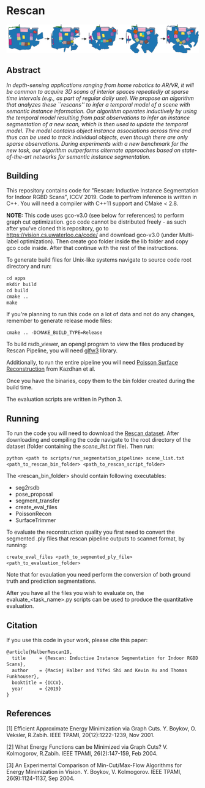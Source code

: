 # Rescan

![img](images/teaser.jpg)

## Abstract
 _In depth-sensing applications ranging from home robotics to AR/VR, it will be common to acquire 3D scans of interior spaces repeatedly at sparse time intervals (e.g., as part of regular daily use).  We propose an algorithm that analyzes these ``rescans'' to infer a temporal model of a scene with semantic instance information.   Our algorithm operates inductively by using the temporal model resulting from past observations to infer an instance segmentation of a new scan, which is then used to update the temporal model. The model contains object instance associations across time and thus can be used to track individual objects, even though there are only sparse observations.  During experiments with a new benchmark for the new task, our algorithm outperforms alternate approaches based on state-of-the-art networks for semantic instance segmentation._

## Building

This repository contains code for "Rescan: Inductive Instance Segmentation for Indoor RGBD Scans", ICCV 2019. Code to perfrom inference is written in C++. You will need a compiler with C++11 support and CMake < 2.8.

**NOTE:** This code uses gco-v3.0 (see below for references) to perform graph cut optimization. gco code cannot be distributed freely - as such after you've cloned this repository, go to https://vision.cs.uwaterloo.ca/code/ and download gco-v3.0 (under Multi-label optimization).
Then create gco folder inside the lib folder and copy gco code inside. After that continue with the rest of the instructions.

To generate build files for Unix-like systems navigate to source code root directory and run:
~~~
cd apps
mkdir build
cd build
cmake ..
make
~~~
If you're planning to run this code on a lot of data and not do any changes, remember to generate release mode files:
~~~
cmake .. -DCMAKE_BUILD_TYPE=Release
~~~

To build rsdb_viewer, an opengl program to view the files produced by Rescan Pipeline, you will need [glfw3](https://www.glfw.org/) library.

Additionally, to run the entire pipeline you will need [Poisson Surface Reconstruction](https://github.com/mkazhdan/PoissonRecon) from Kazdhan et al.

Once you have the binaries, copy them to the bin folder created during the build time.

The evaluation scripts are written in Python 3.

## Running
To run the code you will need to download the [Rescan dataset](https://rescan.cs.princeton.edu/). After downloading and compiling the code navigate to the root directory of the dataset (folder containing the *scene_list.txt* file). Then run:

~~~
python <path to scripts/run_segmentation_pipeline> scene_list.txt <path_to_rescan_bin_folder> <path_to_rescan_script_folder>
~~~

The <rescan_bin_folder> should contain following executables:
 - seg2rsdb
 - pose_proposal
 - segment_transfer
 - create_eval_files
 - PoissonRecon
 - SurfaceTrimmer


To evaluate the reconstruction quality you first need to convert the segmented .ply files that rescan pipeline outputs to scannet format,
by running:

~~~
create_eval_files <path_to_segmented_ply_file> <path_to_evaluation_folder>
~~~

Note that for evaulation you need perform the conversion of both ground truth and prediction segmentations.

After you have all the files you wish to evaluate on, the evaluate_<task_name>.py scripts can be used to produce the quantitative evaluation.

## Citation
If you use this code in your work, please cite this paper:

~~~
@article{HalberRescan19,
  title     = {Rescan: Inductive Instance Segmentation for Indoor RGBD Scans},
  author    = {Maciej Halber and Yifei Shi and Kevin Xu and Thomas Funkhouser},
  booktitle = {ICCV},
  year      = {2019}
}
~~~


## References
[1] Efficient Approximate Energy Minimization via Graph Cuts.
        Y. Boykov, O. Veksler, R.Zabih. IEEE TPAMI, 20(12):1222-1239, Nov 2001.

[2] What Energy Functions can be Minimized via Graph Cuts?
        V. Kolmogorov, R.Zabih. IEEE TPAMI, 26(2):147-159, Feb 2004. 

[3] An Experimental Comparison of Min-Cut/Max-Flow Algorithms for 
        Energy Minimization in Vision. Y. Boykov, V. Kolmogorov. 
        IEEE TPAMI, 26(9):1124-1137, Sep 2004.